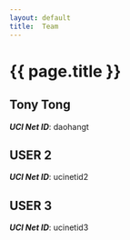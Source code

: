 ```yaml
---
layout: default
title:  Team
---
```


# {{ page.title }}


## Tony Tong 
***UCI Net ID***: daohangt 

## USER 2
***UCI Net ID***: ucinetid2

## USER 3
***UCI Net ID***: ucinetid3
